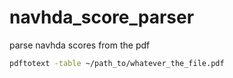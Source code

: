 # navhda_score_parser
parse navhda scores from the pdf

```sh
pdftotext -table ~/path_to/whatever_the_file.pdf
```